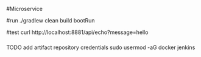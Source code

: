 #Microservice

#run
./gradlew clean build bootRun

#test
curl http://localhost:8881/api/echo?message=hello

###
TODO add artifact repository credentials
sudo usermod -aG docker jenkins